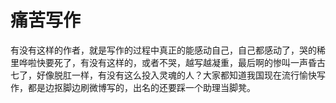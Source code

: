 # 痛苦写作

有没有这样的作者，就是写作的过程中真正的能感动自己，自己都感动了，哭的稀里哗啦快要死了，有没有这样的，或者不哭，越写越凝重，最后啊的惨叫一声昏古七了，好像脱肛一样，有没有这么投入灵魂的人？大家都知道我国现在流行愉快写作，都是边抠脚边刷微博写的，出名的还要踩一个助理当脚凳。

